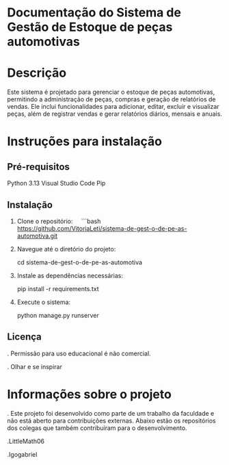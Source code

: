 # Documentação do Sistema de Gestão de Estoque de peças automotivas
# Descrição

Este sistema é projetado para gerenciar o estoque de peças automotivas, permitindo a administração de peças, compras e geração de relatórios de vendas. Ele inclui funcionalidades para adicionar, editar, excluir e visualizar peças, além de registrar vendas e gerar relatórios diários, mensais e anuais. 

# Instruções para instalação

## Pré-requisitos

Python 3.13
Visual Studio Code
Pip


## Instalação

1. Clone o repositório:
 
  ```bash  
https://github.com/VitoriaLeti/sistema-de-gest-o-de-pe-as-automotiva.git

2. Navegue até o diretório do projeto:
  
    cd sistema-de-gest-o-de-pe-as-automotiva

3. Instale as dependências necessárias:
 
    pip install -r requirements.txt

4. Execute o sistema:
  
   python manage.py runserver


## Licença 
 . Permissão para uso educacional é não comercial.

 . Olhar e se inspirar 

 # Informações sobre o projeto
 . Este projeto foi desenvolvido como parte de um trabalho da faculdade e não está aberto para contribuições externas.
 Abaixo estão os repositórios dos colegas que também contribuíram para o desenvolvimento.
 

 .LittleMath06 

 .Igogabriel 






 
